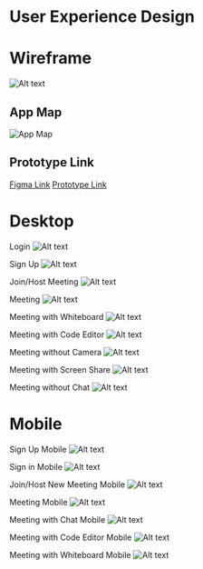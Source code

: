 # User Experience Design


# Wireframe

![Alt text](ux-design/Wireframe.png?raw=true "Wireframe")

## App Map
![App Map](./ux-design/Marconnect_Site_Map.png)

## Prototype Link
[Figma Link](https://www.figma.com/design/1YbOMtilqrs7cn05r9g2nZ/Wireframe?node-id=0-1&t=UoGChbqg2Y5lNGho-1)
[Prototype Link](https://www.figma.com/proto/1YbOMtilqrs7cn05r9g2nZ/Wireframe?node-id=0-1&t=5T5vCJGueTOBIBBL-1)

# Desktop

Login
![Alt text](ux-design/Sign-in.png?raw=true "Login")

Sign Up
![Alt text](ux-design/Sign-Up.png?raw=true "Sign Up")

Join/Host Meeting
![Alt text](ux-design/New_Meeting.png?raw=true "Join/Host Meeting")

Meeting
![Alt text](ux-design/Meeting.png?raw=true "Meeting")

Meeting with Whiteboard
![Alt text](ux-design/Meeting_With_Whiteboard.png?raw=true "Meeting with Whiteboard")

Meeting with Code Editor
![Alt text](ux-design/Meeting_with_Code_editor.png?raw=true "Meeting with Code Editor")

Meeting without Camera
![Alt text](ux-design/Meeting_without_Camera.png?raw=true "Meeting without Camera")

Meeting with Screen Share
![Alt text](ux-design/Meeting_with_Screen_Share.png?raw=true "Meeting with Screen Share")

Meeting without Chat
![Alt text](ux-design\Meeting_without_Chat.png?raw=true "Meeting without Chat")


# Mobile

Sign Up Mobile
![Alt text](ux-design/Sign-Up%20Mobile.png?raw=true "Wireframe")

Sign in Mobile
![Alt text](ux-design/Sign-in%20Mobile.png?raw=true "Wireframe")

Join/Host New Meeting Mobile
![Alt text](ux-design/New%20Meeting%20Mobile.png?raw=true "Wireframe")

Meeting Mobile
![Alt text](ux-design/New_Meeting_Mobile.png?raw=true "Wireframe")

Meeting with Chat Mobile
![Alt text](ux-design/Call_with_Chat_Mobile.png?raw=true "Wireframe")

Meeting with Code Editor Mobile
![Alt text](ux-design/Call_with_Code_Editor_Mobile.png?raw=true "Wireframe")

Meeting with Whiteboard Mobile
![Alt text](ux-design/Call_with_Whiteboard_Mobile.png?raw=true "Wireframe")
